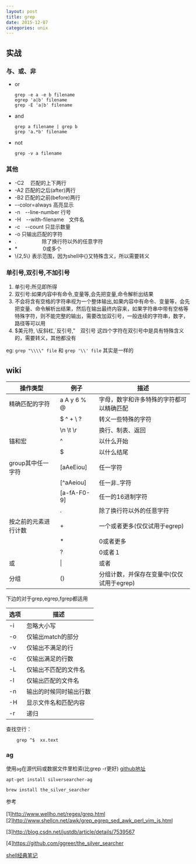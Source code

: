 ```yaml
---
layout: post
title: grep
date: 2015-12-07
categories: unix
---
```


## 实战

### 与、或、非
*   or

        grep -e a -e b filename
        egrep 'a|b' filename
        grep -E 'a|b' filename

*   and

        grep a filename | grep b
        grep 'a.*b' filename

*   not

        grep -v a filename

### 其他

*   -C2　    匹配的上下两行
*   -A2      匹配的之后(after)两行
*   -B2      匹配的之前(before)两行
*   --color=always  高亮显示
*   -n　--line-number   行号　    　
*   -H　--with-filename　文件名
*   -c　--count   只显示数量
*   -o       只输出匹配的字符
*   .　　　　　除了换行符以外的任意字符
*   *　　　　　0或多个
*   \\{2,5\\} 表示范围，因为shell中\{\}又特殊含义，所以需要转义

### 单引号,双引号,不加引号

1.  单引号:所见即所得
2.  双引号:如果内容中有命令,变量等,会先把变量,命令解析出结果
3.  不会将含有空格的字符串视为一个整体输出,如果内容中有命令、变量等，会先把变量、命令解析出结果，然后在输出最终内容来，如果字符串中带有空格等特殊字符，则不能完整的输出，需要改加双引号，一般连续的字符串，数字，路径等可以用
4.  $美元符, \反斜杠,`反引号,"　双引号  这四个字符在双引号中是具有特殊含义的，需要转义，其他都没有

eg: `grep "\\\\" file`   和 `grep '\\' file` 其实是一样的

## wiki　　

|操作类型|例子|描述|
|-------|----|----|
|精确匹配的字符|a A y 6 % @|字母，数字和许多特殊的字符都可以精确匹配|
| |\$ \^ \+ \\ \?|转义一些特殊的字符|
| |\n \t \r|换行、制表、返回|
|锚和宏|^|以什么开始|
| |$|以什么结尾|
|group其中任一字符|[aAeEiou]|任一字符|
|　|[^aAeiou]|任一非..字符|
| |[a-fA-F0-9]|任一的16进制字符|
| |.|除了换行符以外的任意字符|
|按之前的元素进行计数|+|一个或者更多(仅仅试用于egrep)|
| |\*|0或者更多|
| |?|0或者１|
|或|\||或者|
|分组|()|分组计数，并保存在变量中(仅仅试用于egrep)|

下边的对于grep,egrep,fgrep都适用

|选项|描述|
|---|---|
|-i|忽略大小写|
|-o|仅输出match的部分|
|-v|仅输出不满足的行|
|-c|仅输出满足的行数|
|-L|仅输出不匹配的文件名|
|-l|仅输出匹配的文件名|
|-n|输出的时候同时输出行数|
|-H|显示文件名和匹配内容|
|-r|递归|

查找空行：

        grep ^$  xx.text

### ag
使用`ag`在源代码或数据文件里检索(比grep -r更好) [github地址](https://github.com/ggreer/the_silver_searcher)

    apt-get install silversearcher-ag

    brew install the_silver_searcher

参考

[1]<http://www.wellho.net/regex/grep.html>
　　　　
[2]<http://www.shellcn.net/awk/grep_egrep_sed_awk_perl_vim_js.html>

[3]<http://blog.csdn.net/justdb/article/details/7539567>

[4]<https://github.com/ggreer/the_silver_searcher>

[shell经典笔记](http://wangxinchun.iteye.com/blog/1872951)
